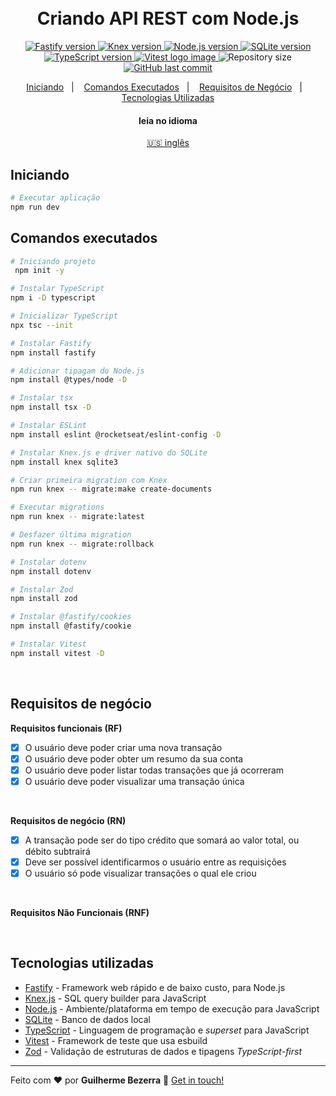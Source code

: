 <h1 align="center">
    <br>
    Criando API REST com Node.js
</h1>

<p align="center">
  <a href="https://fastify.io">
    <img alt="Fastify version" src="https://img.shields.io/badge/fastify-20232A?style=flat&logo=fastify&logoColor=white">
  </a>

  <a href="https://knexjs.org">
    <img alt="Knex version" src="https://img.shields.io/badge/knex-e16426?style=flat&logo=knex.js&logoColor=white">
  </a>

  <a href="https://nodejs.org">
    <img alt="Node.js version" src="https://img.shields.io/badge/node.js-v20.11.0-43853D?style=flat&logo=node.js&logoColor=white&labelColor=43853D&color=5a5a5a">
  </a>

  <a href="https://www.sqlite.org/index.html">
    <img alt="SQLite version" src="https://img.shields.io/badge/sqlite-007acc?style=flat&logo=sqlite&logoColor=white">
  </a>

  <a href="https://www.typescriptlang.org">
    <img alt="TypeScript version" src="https://img.shields.io/badge/typescript-007acc?style=flat&logo=typescript&logoColor=white">
  </a>

  <a href="https://vitest.dev" alt="Vitest - Testing framework that use esbuild">
    <img src="https://img.shields.io/badge/Vitest-FFA116?style=flat&logo=vitest&logoColor=white" alt="Vitest logo image" />
  </a>

  <img alt="Repository size" src="https://img.shields.io/github/repo-size/gbdsantos/ignite.svg">

  <a href="https://github.com/gbdsantos/ignite/commits/master">
    <img alt="GitHub last commit" src="https://img.shields.io/github/last-commit/gbdsantos/ignite.svg">
  </a>
</p>

<p align="center">
    <a href="#start" alt="Iniciando">Iniciando</a>&nbsp;&nbsp;&nbsp;|&nbsp;&nbsp;&nbsp;
    <a href="#commands" alt="Commands executed">Comandos Executados</a>&nbsp;&nbsp;&nbsp;|&nbsp;&nbsp;&nbsp;
    <a href="#business" alt="Business requirements">Requisitos de Negócio</a>&nbsp;&nbsp;&nbsp;|&nbsp;&nbsp;&nbsp;
    <a href="#technologies" alt="Technologies used">Tecnologias Utilizadas</a>
</p>

<div align="center">
  <h4 align="center">leia no idioma</h4>
  <a href="https://github.com/gbdsantos/ignite/tree/master/nodejs/02-creating-rest-api-with-nodejs" hreflang="en-us" alt="en-us">🇺🇸 inglês
  </a>
</div>

## Iniciando <a name = "start"></a>

```bash
# Executar aplicação
npm run dev
```

## Comandos executados <a name = "commands"></a>

```bash
# Iniciando projeto
 npm init -y

# Instalar TypeScript
npm i -D typescript

# Inicializar TypeScript
npx tsc --init

# Instalar Fastify
npm install fastify

# Adicionar tipagam do Node.js
npm install @types/node -D

# Instalar tsx
npm install tsx -D

# Instalar ESLint
npm install eslint @rocketseat/eslint-config -D

# Instalar Knex.js e driver nativo do SQLite
npm install knex sqlite3

# Criar primeira migration com Knex
npm run knex -- migrate:make create-documents

# Executar migrations
npm run knex -- migrate:latest

# Desfazer última migration
npm run knex -- migrate:rollback

# Instalar dotenv
npm install dotenv

# Instalar Zod
npm install zod

# Instalar @fastify/cookies
npm install @fastify/cookie

# Instalar Vitest
npm install vitest -D
```

<br>

## Requisitos de negócio <a name = "business"></a>

**Requisitos funcionais (RF)**
- [x] O usuário deve poder criar uma nova transação
- [x] O usuário deve poder obter um resumo da sua conta
- [x] O usuário deve poder listar todas transações que já ocorreram
- [x] O usuário deve poder visualizar uma transação única

<br>

**Requisitos de negócio (RN)**

- [x] A transação pode ser do tipo crédito que somará ao valor total, ou débito subtrairá
- [x] Deve ser possível identificarmos o usuário entre as requisições
- [x] O usuário só pode visualizar transações o qual ele criou

<br>

**Requisitos Não Funcionais (RNF)**

<br>

## Tecnologias utilizadas <a name = "technologies"></a>

- [Fastify](https://fastify.io "Fastify - Framework web rápido e de baixo custo, para Node.js") - Framework web rápido e de baixo custo, para Node.js
- [Knex.js](https://knexjs.org "Knex.js - SQL query builder para JavaScript") - SQL query builder para JavaScript
- [Node.js](https://nodejs.org "Node.js") - Ambiente/plataforma em tempo de execução para JavaScript
- [SQLite](https://www.sqlite.org/index.html "SQLite") - Banco de dados local
- [TypeScript](https://www.typescriptlang.org "TypeScript") - Linguagem de programação e *superset* para JavaScript
- [Vitest](https://vitest.dev "Vitest - Framework de teste que usa esbuild") - Framework de teste que usa esbuild
- [Zod](https://zod.dev "Zod") - Validação de estruturas de dados e tipagens *TypeScript-first*

---

Feito com ❤️ por **Guilherme Bezerra** 👋 [Get in touch!](https://www.linkedin.com/in/gbdsantos)
